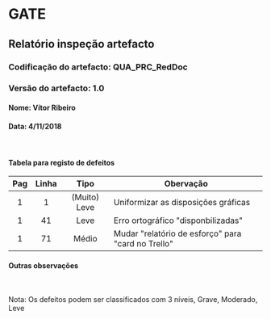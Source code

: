 # GATE
## Relatório inspeção artefacto
### Codificação do artefacto: QUA_PRC_RedDoc
### Versão do artefacto: 1.0
#### Nome: Vítor Ribeiro
#### Data: 4/11/2018

</br>

#### Tabela para registo de defeitos
|Pag|Linha|Tipo|Obervação
|:---:|:---:|:---:|---
|1|1|(Muito) Leve|Uniformizar as disposições gráficas
|1|41|Leve|Erro ortográfico "disponbilizadas"
|1|71|Médio|Mudar "relatório de esforço" para "card no Trello"

#### Outras observações

</br>

Nota: Os defeitos podem ser classificados com 3 níveis, Grave, Moderado, Leve